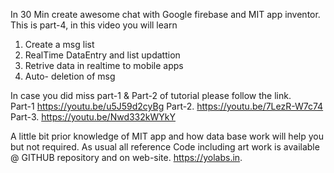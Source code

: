 In 30 Min create awesome chat with  Google firebase and MIT app inventor. 
This is part-4, in this video you will learn 
1.  Create a msg list
2. RealTime DataEntry and list updattion
3. Retrive data  in realtime to mobile apps
4. Auto- deletion of msg 

In case you did miss part-1 & Part-2  of tutorial please follow the link.  
Part-1     https://youtu.be/u5J59d2cyBg
Part-2.    https://youtu.be/7LezR-W7c74
Part-3.    https://youtu.be/Nwd332kWYkY

A little bit prior knowledge of  MIT app and how data base work will help you but not required. As usual all reference Code including art work  is available @ GITHUB repository and on web-site. https://yolabs.in.  
